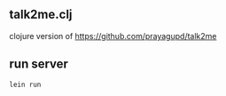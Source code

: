 talk2me.clj
--------------

clojure version of https://github.com/prayagupd/talk2me

run server
----------

```
lein run
```


